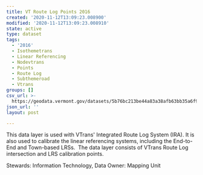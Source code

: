 ```yaml
---
title: VT Route Log Points 2016
created: '2020-11-12T13:09:23.008900'
modified: '2020-11-12T13:09:23.008910'
state: active
type: dataset
tags:
  - '2016'
  - Isothemetrans
  - Linear Referencing
  - Nodevtrans
  - Points
  - Route Log
  - Subthemeroad
  - Vtrans
groups: []
csv_url: >-
  https://geodata.vermont.gov/datasets/5b76bc213be44a83a38afb63bb35a6f9_27.csv?outSR=%7B%22latestWkid%22%3A32145%2C%22wkid%22%3A32145%7D
json_url: ''
layout: post

---
```

This data layer is used with VTrans' Integrated Route Log System (IRA). It is also used to calibrate the linear referencing systems, including the End-to-End and Town-based LRSs.  The data layer consists of VTrans Route Log intersection and LRS calibration points.<div>Stewards: Information Technology, Data Owner: Mapping Unit</div>
